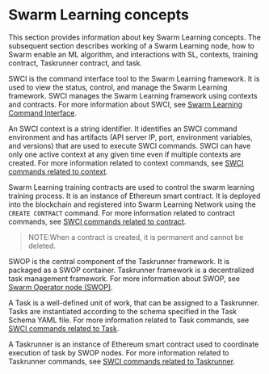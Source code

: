 # <a name="GUID-01AF4513-24A0-49DA-B345-E28A054E87B8"/> Swarm Learning concepts

This section provides information about key Swarm Learning concepts. The subsequent section describes working of a Swarm Learning node, how to Swarm enable an ML algorithm, and interactions with SL, contexts, training contract, Taskrunner contract, and task.

SWCI is the command interface tool to the Swarm Learning framework. It is used to view the status, control, and manage the Swarm Learning framework. SWCI manages the Swarm Learning framework using contexts and contracts. For more information about SWCI, see [Swarm Learning Command Interface](Swarm_Learning_concepts.md).

An SWCI context is a string identifier. It identifies an SWCI command environment and has artifacts \(API server IP, port, environment variables, and versions\) that are used to execute SWCI commands. SWCI can have only one active context at any given time even if multiple contexts are created. For more information related to context commands, see [SWCI commands related to context](Swarm_Learning_Command_Interface.md#-swci-commands-related-to-context).

Swarm Learning training contracts are used to control the swarm learning training process. It is an instance of Ethereum smart contract. It is deployed into the blockchain and registered into Swarm Learning Network using the `CREATE CONTRACT` command. For more information related to contract commands, see [SWCI commands related to contract](Swarm_Learning_Command_Interface.md#-swci-commands-related-to-contract).

<blockquote>
NOTE:When a contract is created, it is permanent and cannot be deleted.

</blockquote>

SWOP is the central component of the Taskrunner framework. It is packaged as a SWOP container. Taskrunner framework is a decentralized task management framework. For more information about SWOP, see [Swarm Operator node \(SWOP\)](Swarm_Operator_node_(SWOP).md).

A Task is a well-defined unit of work, that can be assigned to a Taskrunner. Tasks are instantiated according to the schema specified in the Task Schema YAML file. For more information related to Task commands, see [SWCI commands related to Task](Swarm_Learning_Command_Interface.md#-swci-commands-related-to-task).

A Taskrunner is an instance of Ethereum smart contract used to coordinate execution of task by SWOP nodes. For more information related to Taskrunner commands, see [SWCI commands related to Taskrunner](Swarm_Learning_Command_Interface.md#-swci-commands-related-to-taskrunner).

